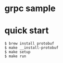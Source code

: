 grpc sample
========================

# quick start

```
$ brew install protobuf
$ make __install-protobuf
$ make setup
$ make run
```
